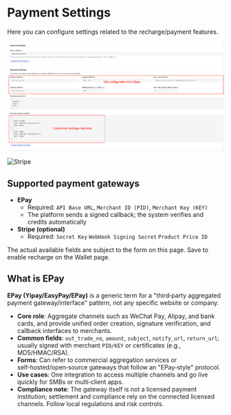 # Payment Settings

Here you can configure settings related to the recharge/payment features.

![Payment Settings](../../../assets/guide/payment-setting.png)

![Stripe](../../../assets/guide/stripe.png)

## Supported payment gateways

- **EPay**
  - Required: `API Base URL`, `Merchant ID (PID)`, `Merchant Key (KEY)`
  - The platform sends a signed callback; the system verifies and credits automatically
- **Stripe (optional)**
  - Required: `Secret Key` `WebHook Signing Secret` `Product Price ID`

The actual available fields are subject to the form on this page. Save to enable recharge on the Wallet page.

## What is EPay

**EPay (Yipay/EasyPay/EPay)** is a generic term for a "third‑party aggregated payment gateway/interface" pattern, not any specific website or company.

- **Core role**: Aggregate channels such as WeChat Pay, Alipay, and bank cards, and provide unified order creation, signature verification, and callback interfaces to merchants.
- **Common fields**: `out_trade_no`, `amount`, `subject`, `notify_url`, `return_url`; usually signed with merchant `PID/KEY` or certificates (e.g., MD5/HMAC/RSA).
- **Forms**: Can refer to commercial aggregation services or self‑hosted/open‑source gateways that follow an "EPay‑style" protocol.
- **Use cases**: One integration to access multiple channels and go live quickly for SMBs or multi‑client apps.
- **Compliance note**: The gateway itself is not a licensed payment institution; settlement and compliance rely on the connected licensed channels. Follow local regulations and risk controls.